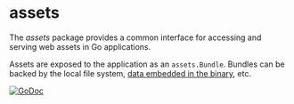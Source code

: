 # assets

The _assets_ package provides a common interface for accessing and serving web
assets in Go applications.

Assets are exposed to the application as an `assets.Bundle`. Bundles can be backed
by the local file system, [data embedded in the binary](https://github.com/jteeuwen/go-bindata), etc.

[![GoDoc](https://godoc.org/github.com/jbowens/assets?status.svg)](https://godoc.org/github.com/jbowens/assets)
